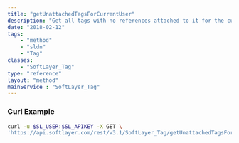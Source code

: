 ```yaml
---
title: "getUnattachedTagsForCurrentUser"
description: "Get all tags with no references attached to it for the current account. The total items header for this method contains the total number of unattached tags even if a result limit is applied. "
date: "2018-02-12"
tags:
    - "method"
    - "sldn"
    - "Tag"
classes:
    - "SoftLayer_Tag"
type: "reference"
layout: "method"
mainService : "SoftLayer_Tag"
---
```


### Curl Example
```bash
curl -u $SL_USER:$SL_APIKEY -X GET \
'https://api.softlayer.com/rest/v3.1/SoftLayer_Tag/getUnattachedTagsForCurrentUser'
```
